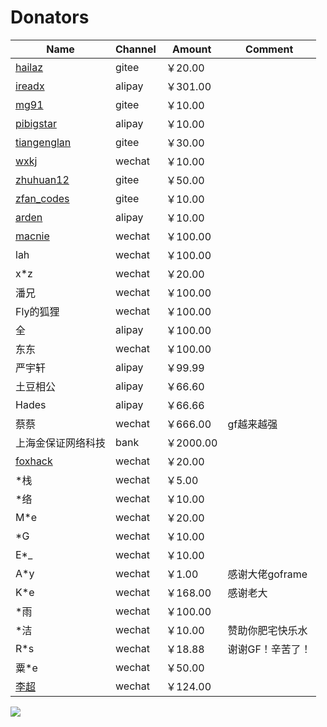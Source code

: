 # Donators


| Name | Channel | Amount | Comment 
|---|---|--- | ---
|[hailaz](https://gitee.com/hailaz)|gitee|￥20.00 | 
|[ireadx](https://github.com/ireadx)|alipay|￥301.00 |
|[mg91](https://gitee.com/mg91)|gitee|￥10.00 |
|[pibigstar](https://github.com/pibigstar)|alipay|￥10.00 |
|[tiangenglan](https://gitee.com/tiangenglan)|gitee|￥30.00 |
|[wxkj](https://gitee.com/wxkj)|wechat|￥10.00 |
|[zhuhuan12](https://gitee.com/zhuhuan12)|gitee|￥50.00 |
|[zfan_codes](https://gitee.com/zfan_codes)|gitee|￥10.00 |
|[arden](https://github.com/arden)|alipay|￥10.00 |
|[macnie](https://www.macnie.com)|wechat|￥100.00 |
|lah|wechat|￥100.00 |
|x*z|wechat|￥20.00 |
|潘兄|wechat|￥100.00 |
|Fly的狐狸|wechat|￥100.00 |
|全|alipay|￥100.00 |
|东东|wechat|￥100.00 |
|严宇轩|alipay|￥99.99 |
|土豆相公|alipay|￥66.60 |
|Hades|alipay|￥66.66 |
|蔡蔡|wechat|￥666.00 | gf越来越强
|上海金保证网络科技|bank|￥2000.00 |
|[foxhack](https://github.com/foxhack)|wechat|￥20.00 |
|*栈|wechat|￥5.00 |
|*络|wechat|￥10.00|
|M*e|wechat|￥20.00|
|*G|wechat|￥10.00|
|E*_|wechat|￥10.00|
|A*y|wechat|￥1.00| 感谢大佬goframe
|K*e|wechat|￥168.00| 感谢老大
|*雨|wechat|￥100.00|
|*洁|wechat|￥10.00|赞助你肥宅快乐水
|R*s|wechat|￥18.88| 谢谢GF！辛苦了！
|粟*e|wechat|￥50.00|
|[李超](https://github.com/effortlee)|wechat|￥124.00| 


<img src="https://goframe.org/images/donate.png"/>
